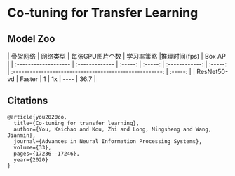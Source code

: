 # Co-tuning for Transfer Learning

## Model Zoo
| 骨架网络             | 网络类型       | 每张GPU图片个数 | 学习率策略 |推理时间(fps) | Box AP |
| :------------------- | :------------- | :-----: | :-----: | :------------: | :-----: | :-----------------------------------------------------: | :-----: |
| ResNet50-vd             | Faster         |    1    |   1x    |     ----     |  36.7  |

## Citations
```
@article{you2020co,
  title={Co-tuning for transfer learning},
  author={You, Kaichao and Kou, Zhi and Long, Mingsheng and Wang, Jianmin},
  journal={Advances in Neural Information Processing Systems},
  volume={33},
  pages={17236--17246},
  year={2020}
}
```